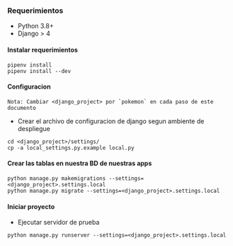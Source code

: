 ### Requerimientos
* Python 3.8+
* Django > 4

#### Instalar requerimientos
```
pipenv install
pipenv install --dev
```

#### Configuracion
```
Nota: Cambiar <django_project> por `pokemon` en cada paso de este documento
```

* Crear el archivo de configuracion de django segun ambiente de despliegue
```
cd <django_project>/settings/
cp -a local_settings.py.example local.py
```

#### Crear las tablas en nuestra BD de nuestras apps
```
python manage.py makemigrations --settings=<django_project>.settings.local
python manage.py migrate --settings=<django_project>.settings.local
```

#### Iniciar proyecto

* Ejecutar servidor de prueba
```
python manage.py runserver --settings=<django_project>.settings.local
```
